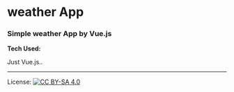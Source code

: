 # weather App
<h3> Simple weather App by Vue.js </h3>
<strong>Tech Used:</strong>
<br/>
<p>Just Vue.js..</p>

***
License: [![CC BY-SA 4.0](https://img.shields.io/badge/License-CC%20BY--SA%204.0-lightgrey.svg "CC")](https://creativecommons.org/licenses/by-sa/4.0/)
